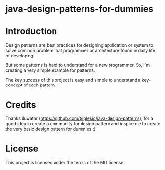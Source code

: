 # java-design-patterns-for-dummies

# Introduction
Design patterns are best practices for designing application or system to solve common problem that programmer or architecture found in daily life of developing.

But some patterns is hard to understand for a new programmer.
So, I'm creating a very simple example for patterns.

The key success of this project is easy and simple to understand a key-concept of each pattern.

# Credits
Thanks iluwatar (https://github.com/triplesic/java-design-patterns), for a good idea to create a community for design pattern and inspire me to create the very basic design pattern for dummies :)


# License
This project is licensed under the terms of the MIT license.

